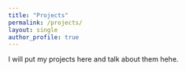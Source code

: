 ```yaml
---
title: "Projects"
permalink: /projects/
layout: single
author_profile: true
---
```

I will put my projects here and talk about them hehe.
